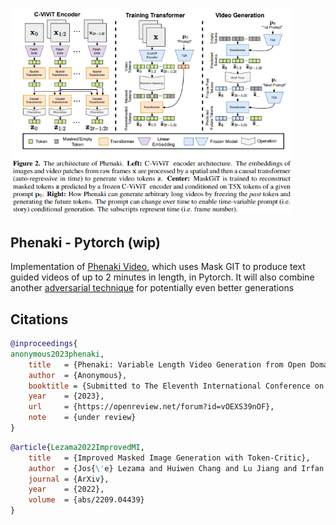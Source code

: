 <img src="./phenaki.png" width="450px"></img>

## Phenaki - Pytorch (wip)

Implementation of <a href="https://phenaki.video/">Phenaki Video</a>, which uses Mask GIT to produce text guided videos of up to 2 minutes in length, in Pytorch. It will also combine another <a href="https://arxiv.org/abs/2209.04439">adversarial technique</a> for potentially even better generations

## Citations

```bibtex
@inproceedings{
anonymous2023phenaki,
    title   = {Phenaki: Variable Length Video Generation from Open Domain Textual Descriptions},
    author  = {Anonymous},
    booktitle = {Submitted to The Eleventh International Conference on Learning Representations },
    year    = {2023},
    url     = {https://openreview.net/forum?id=vOEXS39nOF},
    note    = {under review}
}
```

```bibtex
@article{Lezama2022ImprovedMI,
    title   = {Improved Masked Image Generation with Token-Critic},
    author  = {Jos{\'e} Lezama and Huiwen Chang and Lu Jiang and Irfan Essa},
    journal = {ArXiv},
    year    = {2022},
    volume  = {abs/2209.04439}
}
```
